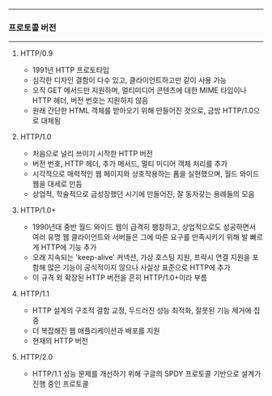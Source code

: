 -----
### 프로토콜 버전
-----
1. HTTP/0.9
   - 1991년 HTTP 프로토타입
   - 심각한 디자인 결함이 다수 있고, 클라이언트하고만 같이 사용 가능
   - 오직 GET 메서드만 지원하며, 멀티미디어 콘텐츠에 대한 MIME 타입이나 HTTP 헤더, 버전 번호는 지원하지 않음
   - 원래 간단한 HTML 객체를 받아오기 위해 만들어진 것으로, 금방 HTTP/1.0으로 대체됨

2. HTTP/1.0
   - 처음으로 널리 쓰이기 시작한 HTTP 버전
   - 버전 번호, HTTP 헤더, 추가 메서드, 멀티 미디어 객체 처리를 추가
   - 시각적으로 매력적인 웹 페이지와 상호작용하는 폼을 실현했으며, 월드 와이드 웹을 대세로 만듬
   - 상업적, 학술적으로 급성장했던 시기에 만들어진, 잘 동자갛는 용례들의 모음

3. HTTP/1.0+
   - 1990년대 중반 월드 와이드 웹이 급격히 팽창하고, 상업적으로도 성공하면서 여러 유명 웹 클라이언트와 서버들은 그에 따른 요구를 만족시키기 위해 발 빠르게 HTTP에 기능 추가
   - 오래 지속되는 'keep-alive' 커넥션, 가상 호스팅 지원, 프락시 연결 지원을 포함해 많은 기능이 공식적이지 않으나 사실상 표준으로 HTTP에 추가
   - 이 규격 외 확장된 HTTP 버전을 흔히 HTTP/1.0+이라 부름

4. HTTP/1.1
   - HTTP 설계의 구조적 결함 교정, 두드러진 성능 최적화, 잘못된 기능 제거에 집중
   - 더 복잡해진 웹 애플리케이션과 배포를 지원
   - 현재의 HTTP 버전

5. HTTP/2.0
   - HTTP/1.1 성능 문제를 개선하기 위해 구글의 SPDY 프로토콜 기반으로 설계가 진행 중인 프로토콜
